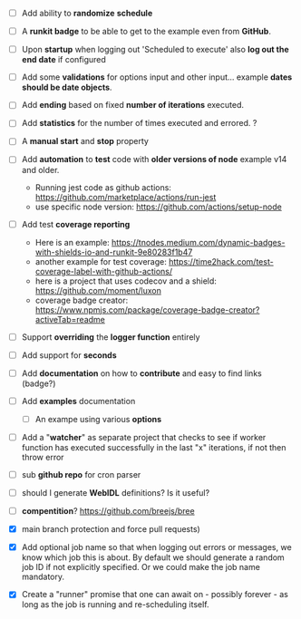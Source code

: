 - [ ] Add ability to **randomize** **schedule**

- [ ] A **runkit badge** to be able to get to the example even from **GitHub**.

- [ ] Upon **startup** when logging out 'Scheduled to execute' also **log out the end date** if configured

- [ ] Add some **validations** for options input and other input... example **dates should be date objects**.

- [ ] Add **ending** based on fixed **number of iterations** executed.

- [ ] Add **statistics** for the number of times executed and errored. ?

- [ ] A **manual start** and **stop** property

- [ ] Add **automation** to **test** code with **older versions of node** example v14 and older.

    * Running jest code as github actions: https://github.com/marketplace/actions/run-jest
    * use specific node version: https://github.com/actions/setup-node

- [ ] Add test **coverage reporting**

    * Here is an example: https://tnodes.medium.com/dynamic-badges-with-shields-io-and-runkit-9e80283f1b47    

    - another example for test coverage: https://time2hack.com/test-coverage-label-with-github-actions/
    - here is a project that uses codecov and a shield: https://github.com/moment/luxon
    - coverage badge creator: https://www.npmjs.com/package/coverage-badge-creator?activeTab=readme

- [ ] Support **overriding** the **logger function** entirely

- [ ] Add support for **seconds**

- [ ] Add **documentation** on how to **contribute** and easy to find links (badge?)

- [ ] Add **examples** documentation

    - [ ] An exampe using various **options**

- [ ] Add a "**watcher**" as separate project that checks to see if worker function has executed successfully in the last "x" iterations, if not then throw error

- [ ] sub **github repo** for cron parser

- [ ] should I generate **WebIDL** definitions? Is it useful?

- [ ] **compentition**? https://github.com/breejs/bree

- [x] main branch protection and force pull requests) 

- [x] Add optional job name so that when logging out errors or messages, we know which job this is about. By default we should generate a random job ID if not explicitly specified. Or we could make the job name mandatory.

- [x] Create a "runner" promise that one can await on - possibly forever - as long as the job is running and re-scheduling itself.

